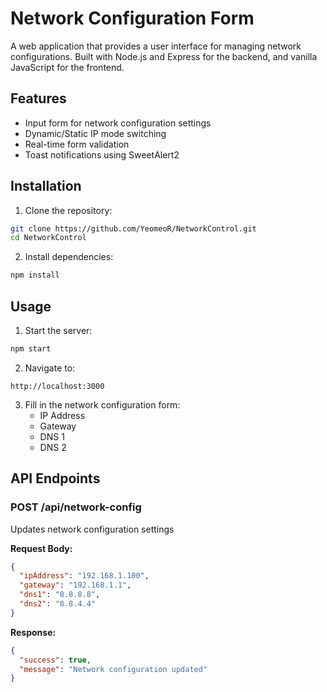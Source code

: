 # Network Configuration Form

A web application that provides a user interface for managing network configurations. 
Built with Node.js and Express for the backend, and vanilla JavaScript for the frontend.

## Features

- Input form for network configuration settings
- Dynamic/Static IP mode switching
- Real-time form validation
- Toast notifications using SweetAlert2

## Installation

1. Clone the repository:
```bash
git clone https://github.com/YeomeoR/NetworkControl.git
cd NetworkControl
```

2. Install dependencies:
```bash
npm install
```

## Usage

1. Start the server:
```bash
npm start
```

2. Navigate to:
```
http://localhost:3000
```

3. Fill in the network configuration form:
   - IP Address
   - Gateway
   - DNS 1
   - DNS 2

## API Endpoints

### POST /api/network-config
Updates network configuration settings

**Request Body:**
```json
{
  "ipAddress": "192.168.1.100",
  "gateway": "192.168.1.1",
  "dns1": "8.8.8.8",
  "dns2": "8.8.4.4"
}
```

**Response:**
```json
{
  "success": true,
  "message": "Network configuration updated"
}
```